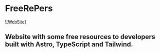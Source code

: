 # FreeRePers

[![WebSite]](https://freerepers.vercel.app)

## Website with some free resources to developers built with Astro, TypeScript and Tailwind.
